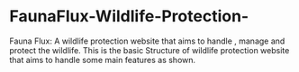 # FaunaFlux-Wildlife-Protection-
Fauna Flux: A wildlife protection website that aims to handle , manage and protect the wildlife. This is the basic Structure of wildlife protection website  that aims to handle some main features as shown. 
